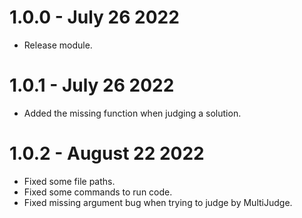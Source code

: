# 1.0.0 - July 26 2022
- Release module.

# 1.0.1 - July 26 2022
- Added the missing function when judging a solution.

# 1.0.2 - August 22 2022
- Fixed some file paths.
- Fixed some commands to run code.
- Fixed missing argument bug when trying to judge by MultiJudge.